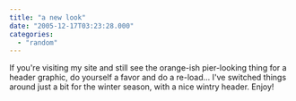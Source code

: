 ```yaml
---
title: "a new look"
date: "2005-12-17T03:23:28.000"
categories: 
  - "random"
---
```


If you're visiting my site and still see the orange-ish pier-looking thing for a header graphic, do yourself a favor and do a re-load... I've switched things around just a bit for the winter season, with a nice wintry header. Enjoy!
